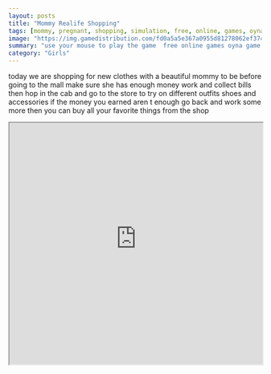 ```yaml
---
layout: posts
title: "Mommy Realife Shopping"
tags: [mommy, pregnant, shopping, simulation, free, online, games, oyna, game, free, games, play, play, games]
image: "https://img.gamedistribution.com/fd0a5a5e367a0955d81278062ef37429.jpg"
summary: "use your mouse to play the game  free online games oyna game free games play play games"
category: "Girls"
---
```


today we are shopping for new clothes with a beautiful mommy to be before going to the mall make sure she has enough money work and collect bills then hop in the cab and go to the store to try on different outfits shoes and accessories if the money you earned aren t enough go back and work some more then you can buy all your favorite things from the shop

<iframe width="100%" height="480px;" src="https://flash.gamedistribution.com?game=fd0a5a5e367a0955d81278062ef37429"></iframe>
